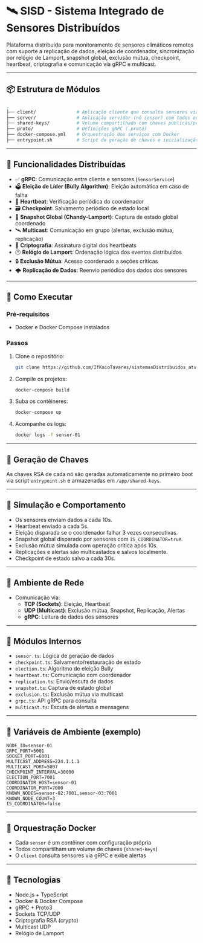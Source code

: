 # 🛰️ SISD - Sistema Integrado de Sensores Distribuídos

Plataforma distribuída para monitoramento de sensores climáticos remotos com suporte a replicação de dados, eleição de coordenador, sincronização por relógio de Lamport, snapshot global, exclusão mútua, checkpoint, heartbeat, criptografia e comunicação via gRPC e multicast.

---

## 📦 Estrutura de Módulos

```bash
.
├── client/               # Aplicação cliente que consulta sensores via gRPC e escuta alertas via multicast
├── server/               # Aplicação servidor (nó sensor) com todos os módulos distribuídos
├── shared-keys/          # Volume compartilhado com chaves públicas/privadas
├── proto/                # Definições gRPC (.proto)
├── docker-compose.yml    # Orquestração dos serviços com Docker
├── entrypoint.sh         # Script de geração de chaves e inicialização do servidor
```

---

## 🧠 Funcionalidades Distribuídas

- ✅ **gRPC**: Comunicação entre cliente e sensores (`SensorService`)
- 🗳️ **Eleição de Líder (Bully Algorithm)**: Eleição automática em caso de falha
- 💓 **Heartbeat**: Verificação periódica do coordenador
- 🗃️ **Checkpoint**: Salvamento periódico de estado local
- 🧠 **Snapshot Global (Chandy-Lamport)**: Captura de estado global coordenado
- 🛰️ **Multicast**: Comunicação em grupo (alertas, exclusão mútua, replicação)
- 🔐 **Criptografia**: Assinatura digital dos heartbeats
- 🕐 **Relógio de Lamport**: Ordenação lógica dos eventos distribuídos
- 🔒 **Exclusão Mútua**: Acesso coordenado a seções críticas
- 🌩️ **Replicação de Dados**: Reenvio periódico dos dados dos sensores

---

## 🚀 Como Executar

### Pré-requisitos
- Docker e Docker Compose instalados

### Passos

1. Clone o repositório:
   ```bash
   git clone https://github.com/IfKaioTavares/sistemasDistribuidos_atvFinal.git
   ```

2. Compile os projetos:
   ```bash
   docker-compose build
   ```

3. Suba os contêineres:
   ```bash
   docker-compose up
   ```

4. Acompanhe os logs:
   ```bash
   docker logs -f sensor-01
   ```

---

## 🔑 Geração de Chaves

As chaves RSA de cada nó são geradas automaticamente no primeiro boot via script `entrypoint.sh` e armazenadas em `/app/shared-keys`.

---

## 🧪 Simulação e Comportamento

- Os sensores enviam dados a cada 10s.
- Heartbeat enviado a cada 5s.
- Eleição disparada se o coordenador falhar 3 vezes consecutivas.
- Snapshot global disparado por sensores com `IS_COORDINATOR=true`.
- Exclusão mútua simulada com operação crítica após 10s.
- Replicações e alertas são multicastados e salvos localmente.
- Checkpoint de estado salvo a cada 30s.

---

## 📡 Ambiente de Rede

- Comunicação via:
  - **TCP (Sockets)**: Eleição, Heartbeat
  - **UDP (Multicast)**: Exclusão mútua, Snapshot, Replicação, Alertas
  - **gRPC**: Leitura de dados dos sensores

---

## 📁 Módulos Internos

- `sensor.ts`: Lógica de geração de dados
- `checkpoint.ts`: Salvamento/restauração de estado
- `election.ts`: Algoritmo de eleição Bully
- `heartbeat.ts`: Comunicação com coordenador
- `replication.ts`: Envio/escuta de dados
- `snapshot.ts`: Captura de estado global
- `exclusion.ts`: Exclusão mútua via multicast
- `grpc.ts`: API gRPC para consulta
- `multicast.ts`: Escuta de alertas e mensagens

---

## 🔧 Variáveis de Ambiente (exemplo)

```env
NODE_ID=sensor-01
GRPC_PORT=5001
SOCKET_PORT=6001
MULTICAST_ADDRESS=224.1.1.1
MULTICAST_PORT=5007
CHECKPOINT_INTERVAL=30000
ELECTION_PORT=7001
COORDINATOR_HOST=sensor-01
COORDINATOR_PORT=7000
KNOWN_NODES=sensor-02:7001,sensor-03:7001
KNOWN_NODE_COUNT=3
IS_COORDINATOR=false
```

---

## 🐳 Orquestração Docker

- Cada `sensor` é um contêiner com configuração própria
- Todos compartilham um volume de chaves (`shared-keys`)
- O `client` consulta sensores via gRPC e exibe alertas

---

## 🧩 Tecnologias

- Node.js + TypeScript
- Docker & Docker Compose
- gRPC + Proto3
- Sockets TCP/UDP
- Criptografia RSA (crypto)
- Multicast UDP
- Relógio de Lamport
